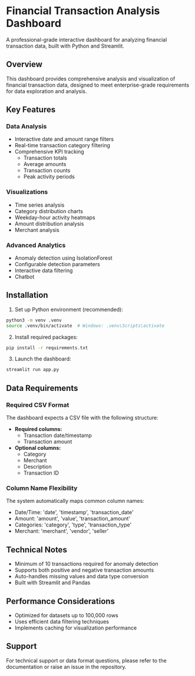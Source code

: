 # Financial Transaction Analysis Dashboard

A professional-grade interactive dashboard for analyzing financial transaction data, built with Python and Streamlit.

## Overview
This dashboard provides comprehensive analysis and visualization of financial transaction data, designed to meet enterprise-grade requirements for data exploration and analysis.

## Key Features
### Data Analysis
- Interactive date and amount range filters
- Real-time transaction category filtering
- Comprehensive KPI tracking
  - Transaction totals
  - Average amounts
  - Transaction counts
  - Peak activity periods

### Visualizations
- Time series analysis
- Category distribution charts
- Weekday-hour activity heatmaps
- Amount distribution analysis
- Merchant analysis

### Advanced Analytics
- Anomaly detection using IsolationForest
- Configurable detection parameters
- Interactive data filtering
- Chatbot

## Installation

1. Set up Python environment (recommended):
```bash
python3 -m venv .venv
source .venv/bin/activate  # Windows: .venv\Scripts\activate
```

2. Install required packages:
```bash
pip install -r requirements.txt
```

3. Launch the dashboard:
```bash
streamlit run app.py
```

## Data Requirements

### Required CSV Format
The dashboard expects a CSV file with the following structure:
- **Required columns:**
  - Transaction date/timestamp
  - Transaction amount
- **Optional columns:**
  - Category
  - Merchant
  - Description
  - Transaction ID

### Column Name Flexibility
The system automatically maps common column names:
- Date/Time: 'date', 'timestamp', 'transaction_date'
- Amount: 'amount', 'value', 'transaction_amount'
- Categories: 'category', 'type', 'transaction_type'
- Merchant: 'merchant', 'vendor', 'seller'

## Technical Notes
- Minimum of 10 transactions required for anomaly detection
- Supports both positive and negative transaction amounts
- Auto-handles missing values and data type conversion
- Built with Streamlit and Pandas

## Performance Considerations
- Optimized for datasets up to 100,000 rows
- Uses efficient data filtering techniques
- Implements caching for visualization performance

## Support
For technical support or data format questions, please refer to the documentation or raise an issue in the repository.



